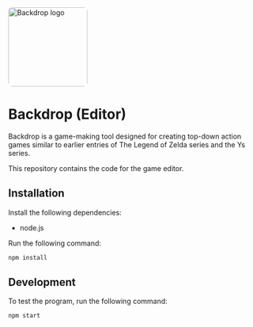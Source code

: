 <img src="https://backdrop-engine.github.io/assets/logo.svg" alt="Backdrop logo" style="width: 160px; border-radius: 8px;" />

# Backdrop (Editor)

Backdrop is a game-making tool designed for creating top-down action games similar to earlier entries of The Legend of Zelda series and the Ys series.

This repository contains the code for the game editor.

## Installation

Install the following dependencies:

* node.js

Run the following command:

```sh
npm install
```

## Development

To test the program, run the following command:

```sh
npm start
```
